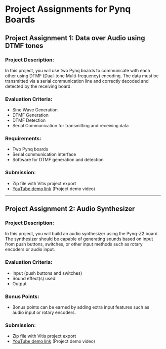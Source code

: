 # Project Assignments for Pynq Boards

## Project Assignment 1: Data over Audio using DTMF tones

### Project Description:
In this project, you will use two Pynq boards to communicate with each other using DTMF (Dual-tone Multi-frequency) encoding. The data must be transmitted via a serial communication line and correctly decoded and detected by the receiving board.

### Evaluation Criteria:
- Sine Wave Generation  
- DTMF Generation  
- DTMF Detection  
- Serial Communication for transmitting and receiving data  

### Requirements:
- Two Pynq boards  
- Serial communication interface  
- Software for DTMF generation and detection  

### Submission:
- Zip file with Vitis project export  
- [YouTube demo link](https://youtu.be/8oSQ_UiNEt4) (Project demo video)

---

## Project Assignment 2: Audio Synthesizer

### Project Description:
In this project, you will build an audio synthesizer using the Pynq-Z2 board. The synthesizer should be capable of generating sounds based on input from push buttons, switches, or other input methods such as rotary encoders or audio input.

### Evaluation Criteria:
- Input (push buttons and switches)  
- Sound effect(s) used  
- Output  

### Bonus Points:
- Bonus points can be earned by adding extra input features such as audio input or rotary encoders.

### Submission:
- Zip file with Vitis project export  
- [YouTube demo link](https://youtu.be/iipLF8zrmjs) (Project demo video)
